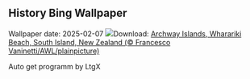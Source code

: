 ## History Bing Wallpaper
Wallpaper date: 2025-02-07
![](https://www.bing.com/th?id=OHR.WhararikiBeach_EN-GB0621465548_UHD.jpg&w=1000)Download: [Archway Islands, Wharariki Beach, South Island, New Zealand (© Francesco Vaninetti/AWL/plainpicture)](https://www.bing.com/th?id=OHR.WhararikiBeach_EN-GB0621465548_UHD.jpg)

Auto get programm by LtgX
